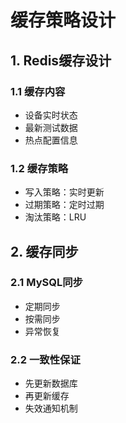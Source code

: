 # 缓存策略设计

## 1. Redis缓存设计
### 1.1 缓存内容
- 设备实时状态
- 最新测试数据
- 热点配置信息

### 1.2 缓存策略
- 写入策略：实时更新
- 过期策略：定时过期
- 淘汰策略：LRU

## 2. 缓存同步
### 2.1 MySQL同步
- 定期同步
- 按需同步
- 异常恢复

### 2.2 一致性保证
- 先更新数据库
- 再更新缓存
- 失效通知机制
